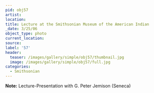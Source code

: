 ```yaml
---
pid: obj57
artist:
location:
title: Lecture at the Smithsonian Museum of the American Indian
_date: 3/25/06
object_type: photo
current_location:
source:
label: '57'
header:
  teaser: /images/gallery/simple/obj57/thumbnail.jpg
  image: /images/gallery/simple/obj57/full.jpg
categories:
  - Smithsonian
---
```

**Note:**
Lecture-Presentation with G. Peter Jemison (Seneca)
